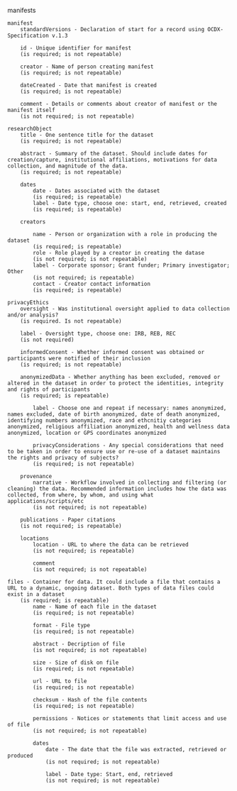 manifests

	manifest
		standardVersions - Declaration of start for a record using OCDX-Specification v.1.3
	
		id - Unique identifier for manifest
		(is required; is not repeatable)
	
		creator - Name of person creating manifest
		(is required; is not repeatable)
	
		dateCreated - Date that manifest is created
		(is required; is not repeatable)
	
		comment - Details or comments about creator of manifest or the manifest itself
		(is not required; is not repeatable)
	
	researchObject
		title - One sentence title for the dataset
		(is required; is not repeatable)
		
		abstract - Summary of the dataset. Should include dates for creation/capture, institutional affiliations, motivations for data collection, and magnitude of the data. 
		(is required; is not repeatable)
		
		dates
			date - Dates associated with the dataset
			(is required; is repeatable)
			label - Date type, choose one: start, end, retrieved, created
			(is required; is repeatable)
			
		creators
		
			name - Person or organization with a role in producing the dataset
			(is required; is repeatable)
			role - Role played by a creator in creating the datase
			(is not required; is not repeatable)
			label - Corporate sponsor; Grant funder; Primary investigator; Other
			(is not required; is repeatable)
			contact - Creator contact information
			(is required; is repeatable) 
			
	privacyEthics
		oversight - Was institutional oversight applied to data collection and/or analysis? 
		(is required. Is not repeatable)
		
		label - Oversight type, choose one: IRB, REB, REC
		(is not required)
		
		informedConsent - Whether informed consent was obtained or participants were notified of their inclusion
		(is required; is not repeatable)
		
		anonymizedData - Whether anything has been excluded, removed or altered in the dataset in order to protect the identities, integrity and rights of participants
		(is required; is repeatable)
		
			label - Choose one and repeat if necessary: names anonymized, names excluded, date of birth anonymized, date of death anonymized, identifying numbers anonymized, race and ethcnitiy categories anonymized, religious affiliation anonymized, health and wellness data anonymized, location or GPS coordinates anonymized
			
			privacyConsiderations - Any special considerations that need to be taken in order to ensure use or re-use of a dataset maintains the rights and privacy of subjects? 
			(is required; is not repeatable)
			
		provenance
			narrative - Workflow involved in collecting and filtering (or cleaning) the data. Recommended information includes how the data was collected, from where, by whom, and using what applications/scripts/etc
			(is not required; is not repeatable) 
			
		publications - Paper citations
		(is not required; is repeatable)
		
		locations
			location - URL to where the data can be retrieved
			(is not required; is repeatable)
			
			comment
			(is not required; is not repeatable)
				
	files - Container for data. It could include a file that contains a URL to a dynamic, ongoing dataset. Both types of data files could exist in a dataset
		(is required; is repeatable)
			name - Name of each file in the dataset 
			(is required; is not repeatable)
			
			format - File type
			(is required; is not repeatable)
			
			abstract - Decription of file
			(is not required; is not repeatable)
			
			size - Size of disk on file
			(is required; is not repeatable)
			
			url - URL to file
			(is required; is not repeatable)
			
			checksum - Hash of the file contents
			(is required; is not repeatable) 
			 
			permissions - Notices or statements that limit access and use of file
			(is not required; is not repeatable) 
			
			dates
				date - The date that the file was extracted, retrieved or produced
				(is not required; is not repeatable)
				
				label - Date type: Start, end, retrieved
				(is not required; is not repeatable)
